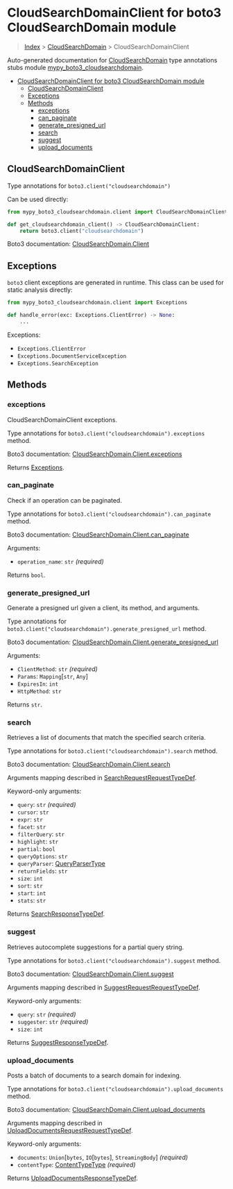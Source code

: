 # CloudSearchDomainClient for boto3 CloudSearchDomain module

> [Index](..) > [CloudSearchDomain](.) > CloudSearchDomainClient

Auto-generated documentation for
[CloudSearchDomain](https://boto3.amazonaws.com/v1/documentation/api/latest/reference/services/cloudsearchdomain.html#CloudSearchDomain)
type annotations stubs module
[mypy_boto3_cloudsearchdomain](https://pypi.org/project/mypy-boto3-cloudsearchdomain/).

- [CloudSearchDomainClient for boto3 CloudSearchDomain module](#cloudsearchdomainclient-for-boto3-cloudsearchdomain-module)
  - [CloudSearchDomainClient](#cloudsearchdomainclient)
  - [Exceptions](#exceptions)
  - [Methods](#methods)
    - [exceptions](#exceptions)
    - [can_paginate](#can_paginate)
    - [generate_presigned_url](#generate_presigned_url)
    - [search](#search)
    - [suggest](#suggest)
    - [upload_documents](#upload_documents)

## CloudSearchDomainClient

Type annotations for `boto3.client("cloudsearchdomain")`

Can be used directly:

```python
from mypy_boto3_cloudsearchdomain.client import CloudSearchDomainClient

def get_cloudsearchdomain_client() -> CloudSearchDomainClient:
    return boto3.client("cloudsearchdomain")
```

Boto3 documentation:
[CloudSearchDomain.Client](https://boto3.amazonaws.com/v1/documentation/api/latest/reference/services/cloudsearchdomain.html#CloudSearchDomain.Client)

## Exceptions

`boto3` client exceptions are generated in runtime. This class can be used for
static analysis directly:

```python
from mypy_boto3_cloudsearchdomain.client import Exceptions

def handle_error(exc: Exceptions.ClientError) -> None:
    ...
```

Exceptions:

- `Exceptions.ClientError`
- `Exceptions.DocumentServiceException`
- `Exceptions.SearchException`

## Methods

### exceptions

CloudSearchDomainClient exceptions.

Type annotations for `boto3.client("cloudsearchdomain").exceptions` method.

Boto3 documentation:
[CloudSearchDomain.Client.exceptions](https://boto3.amazonaws.com/v1/documentation/api/latest/reference/services/cloudsearchdomain.html#CloudSearchDomain.Client.exceptions)

Returns [Exceptions](#exceptions).

### can_paginate

Check if an operation can be paginated.

Type annotations for `boto3.client("cloudsearchdomain").can_paginate` method.

Boto3 documentation:
[CloudSearchDomain.Client.can_paginate](https://boto3.amazonaws.com/v1/documentation/api/latest/reference/services/cloudsearchdomain.html#CloudSearchDomain.Client.can_paginate)

Arguments:

- `operation_name`: `str` *(required)*

Returns `bool`.

### generate_presigned_url

Generate a presigned url given a client, its method, and arguments.

Type annotations for `boto3.client("cloudsearchdomain").generate_presigned_url`
method.

Boto3 documentation:
[CloudSearchDomain.Client.generate_presigned_url](https://boto3.amazonaws.com/v1/documentation/api/latest/reference/services/cloudsearchdomain.html#CloudSearchDomain.Client.generate_presigned_url)

Arguments:

- `ClientMethod`: `str` *(required)*
- `Params`: `Mapping`\[`str`, `Any`\]
- `ExpiresIn`: `int`
- `HttpMethod`: `str`

Returns `str`.

### search

Retrieves a list of documents that match the specified search criteria.

Type annotations for `boto3.client("cloudsearchdomain").search` method.

Boto3 documentation:
[CloudSearchDomain.Client.search](https://boto3.amazonaws.com/v1/documentation/api/latest/reference/services/cloudsearchdomain.html#CloudSearchDomain.Client.search)

Arguments mapping described in
[SearchRequestRequestTypeDef](./type_defs.md#searchrequestrequesttypedef).

Keyword-only arguments:

- `query`: `str` *(required)*
- `cursor`: `str`
- `expr`: `str`
- `facet`: `str`
- `filterQuery`: `str`
- `highlight`: `str`
- `partial`: `bool`
- `queryOptions`: `str`
- `queryParser`: [QueryParserType](./literals.md#queryparsertype)
- `returnFields`: `str`
- `size`: `int`
- `sort`: `str`
- `start`: `int`
- `stats`: `str`

Returns [SearchResponseTypeDef](./type_defs.md#searchresponsetypedef).

### suggest

Retrieves autocomplete suggestions for a partial query string.

Type annotations for `boto3.client("cloudsearchdomain").suggest` method.

Boto3 documentation:
[CloudSearchDomain.Client.suggest](https://boto3.amazonaws.com/v1/documentation/api/latest/reference/services/cloudsearchdomain.html#CloudSearchDomain.Client.suggest)

Arguments mapping described in
[SuggestRequestRequestTypeDef](./type_defs.md#suggestrequestrequesttypedef).

Keyword-only arguments:

- `query`: `str` *(required)*
- `suggester`: `str` *(required)*
- `size`: `int`

Returns [SuggestResponseTypeDef](./type_defs.md#suggestresponsetypedef).

### upload_documents

Posts a batch of documents to a search domain for indexing.

Type annotations for `boto3.client("cloudsearchdomain").upload_documents`
method.

Boto3 documentation:
[CloudSearchDomain.Client.upload_documents](https://boto3.amazonaws.com/v1/documentation/api/latest/reference/services/cloudsearchdomain.html#CloudSearchDomain.Client.upload_documents)

Arguments mapping described in
[UploadDocumentsRequestRequestTypeDef](./type_defs.md#uploaddocumentsrequestrequesttypedef).

Keyword-only arguments:

- `documents`: `Union`\[`bytes`, `IO`\[`bytes`\], `StreamingBody`\]
  *(required)*
- `contentType`: [ContentTypeType](./literals.md#contenttypetype) *(required)*

Returns
[UploadDocumentsResponseTypeDef](./type_defs.md#uploaddocumentsresponsetypedef).
